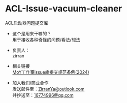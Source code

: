 # ACL-Issue-vacuum-cleaner
ACL启动器问题提交库

- 这个是用来干嘛的？
<br>用于接收各种奇怪的问题/看法/想法

- 负责人：
<br>zirran

- 相关链接
<br>[MoY工作室issue库提交规范条例(2024)](https://moystudio.github.io/issue_library_specification.io/)

- 加入我们/商业合作
<br>发送邮件至：ZirranYa@outlook.com
<br>并抄送至：16774996@qq.com
